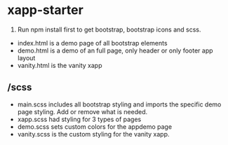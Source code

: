 # xapp-starter

1. Run npm install first to get bootstrap, bootstrap icons and scss.

- index.html is a demo page of all bootstrap elements
- demo.html is a demo of an full page, only header or only footer app layout
- vanity.html is the vanity xapp

## /scss 

- main.scss includes all bootstrap styling and imports the specific demo page styling. Add or remove what is needed. 
- xapp.scss had styling for 3 types of pages 
- demo.scss sets custom colors for the appdemo page
- vanity.scss is the custom styling for the vanity xapp.
